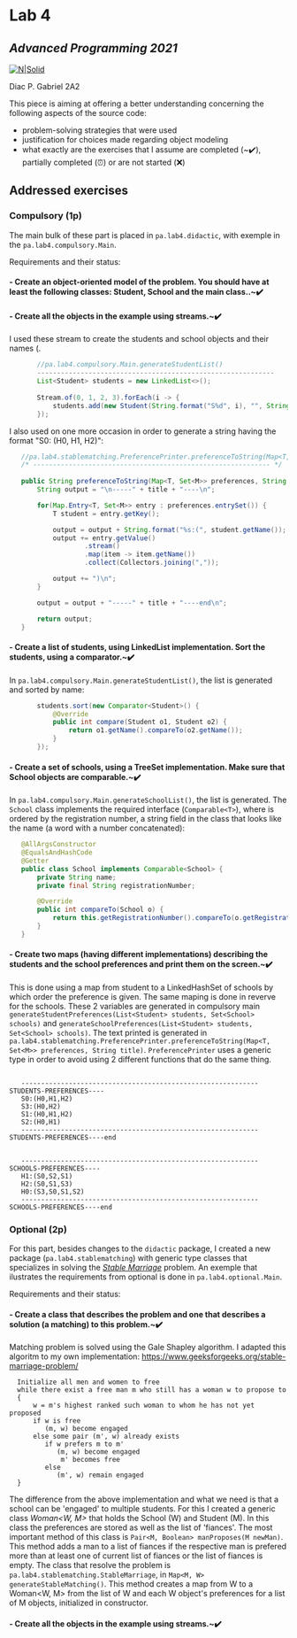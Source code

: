 # Lab 4
## _Advanced Programming 2021_
[![N|Solid](https://plati-taxe.uaic.ro/img/logo-retina1.png)](https://www.info.uaic.ro/)

Diac P. Gabriel
2A2

This piece is aiming at offering a better understanding concerning the following aspects of the source code:

- problem-solving strategies that were used
- justification for choices made regarding object modeling 
- what exactly are the exercises that I assume are completed (~✔️), partially completed (⏰) or are not started (❌)

## Addressed exercises 
### Compulsory (1p) 
The main bulk of these part is placed in `pa.lab4.didactic`, with exemple in the  `pa.lab4.compulsory.Main`. 

Requirements and their status:

 #### - Create an object-oriented model of the problem. You should have at least the following classes: Student, School and the main class..~✔️
 #### - Create all the objects in the example using streams.~✔️
  I used these stream to create the students and school objects and their names (.
 
 ````java
        //pa.lab4.compulsory.Main.generateStudentList()
        ------------------------------------------------------------
        List<Student> students = new LinkedList<>();
        
        Stream.of(0, 1, 2, 3).forEach(i -> {
            students.add(new Student(String.format("S%d", i), "", String.format("serial_number_%d", i)));
        });
 ````

  I also used on one more occasion in order to generate a string having the format "S0: (H0, H1, H2)":
 ````java
    //pa.lab4.stablematching.PreferencePrinter.preferenceToString(Map<T, Set<M>> preferences, String title)
    /* ------------------------------------------------------------ */
        
    public String preferenceToString(Map<T, Set<M>> preferences, String title) {
        String output = "\n-----" + title + "----\n";

        for(Map.Entry<T, Set<M>> entry : preferences.entrySet()) {
            T student = entry.getKey();

            output = output + String.format("%s:(", student.getName());
            output += entry.getValue()
                    .stream()
                    .map(item -> item.getName())
                    .collect(Collectors.joining(","));

            output += ")\n";
        }

        output = output + "-----" + title + "----end\n";

        return output;
    }
 ````
 
 
 #### - Create a list of students, using LinkedList implementation. Sort the students, using a comparator.~✔️
  In `pa.lab4.compulsory.Main.generateStudentList()`, the list is generated and sorted by name:
  
 ````java
        students.sort(new Comparator<Student>() {
            @Override
            public int compare(Student o1, Student o2) {
                return o1.getName().compareTo(o2.getName());
            }
        });
 ````
 
  #### - Create a set of schools, using a TreeSet implementation. Make sure that School objects are comparable.~✔️
  In `pa.lab4.compulsory.Main.generateSchoolList()`, the list is generated. The `School` class implements the required interface (`Comparable<T>`), where is ordered by the registration number, a string field in the class that looks like the name (a word with a number concatenated):
  
 ````java
    @AllArgsConstructor
    @EqualsAndHashCode
    @Getter
    public class School implements Comparable<School> {
        private String name;
        private final String registrationNumber;

        @Override
        public int compareTo(School o) {
            return this.getRegistrationNumber().compareTo(o.getRegistrationNumber());
        }
    }
 ````
 
 #### - Create two maps (having different implementations) describing the students and the school preferences and print them on the screen.~✔️
  This is done using a map from student to a LinkedHashSet of schools by which order the preference is given. The same maping is done in reverve for the schools. These 2 variables are generated in compulsory main `generateStudentPreferences(List<Student> students, Set<School> schools)` and `generateSchoolPreferences(List<Student> students, Set<School> schools)`. The text printed is generated in `pa.lab4.stablematching.PreferencePrinter.preferenceToString(Map<T, Set<M>> preferences, String title)`. `PreferencePrinter` uses a generic type in order to avoid using 2 different functions that do the same thing.
  
  ````
  
     ------------------------------------------------------------STUDENTS-PREFERENCES----
     S0:(H0,H1,H2)
     S3:(H0,H2)
     S1:(H0,H1,H2)
     S2:(H0,H1)
     ------------------------------------------------------------STUDENTS-PREFERENCES----end


     ------------------------------------------------------------SCHOOLS-PREFERENCES----
     H1:(S0,S2,S1)
     H2:(S0,S1,S3)
     H0:(S3,S0,S1,S2)
     ------------------------------------------------------------SCHOOLS-PREFERENCES----end
  ````
  
  
  ### Optional (2p) 
For this part, besides changes to the `didactic` package, I created a new package (`pa.lab4.stablematching`) with generic type classes that specializes in solving the [*Stable Marriage*](https://www.youtube.com/watch?v=ZeIBwYK0DEQ) problem. An exemple that ilustrates the requirements from optional is done in `pa.lab4.optional.Main`. 

Requirements and their status:

 #### - Create a class that describes the problem and one that describes a solution (a matching) to this problem.~✔️
  Matching problem is solved using the Gale Shapley algorithm. I adapted this algoritm to my own implementation: https://www.geeksforgeeks.org/stable-marriage-problem/
  
````
  Initialize all men and women to free
  while there exist a free man m who still has a woman w to propose to 
  {
      w = m's highest ranked such woman to whom he has not yet proposed
      if w is free
         (m, w) become engaged
      else some pair (m', w) already exists
         if w prefers m to m'
            (m, w) become engaged
             m' becomes free
         else
            (m', w) remain engaged    
  }

````
 The difference from the above implementation and what we need is that a school can be 'engaged' to multiple students. For this I created a generic class *Woman<W, M>* that holds the School (W) and Student (M). In this class the preferences are stored as well as the list of 'fiances'. The most important method of this class is `Pair<M, Boolean> manProposes(M newMan)`. This method adds a man to a list of fiances if the respective man is prefered more than at least one of current list of fiances or the list of fiances is empty. The class that resolve the problem is `pa.lab4.stablematching.StableMarriage`, in `Map<M, W> generateStableMatching()`. This method creates a map from W to a Woman<W, M> from the list of W and each W object's preferences for a list of M objects, initialized in constructor. 
 
 #### - Create all the objects in the example using streams.~✔️
  
 
